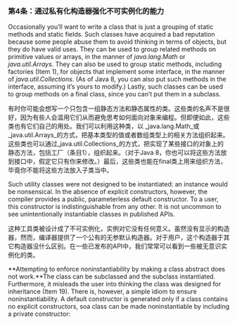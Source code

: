 ### 第4条：通过私有化构造器强化不可实例化的能力

Occasionally you’ll want to write a class that is just a grouping of static methods and static fields. Such classes have acquired a bad reputation because some people abuse them to avoid thinking in terms of objects, but they do have valid uses. They can be used to group related methods on primitive values or arrays, in the manner of _java.lang.Math_ or _java.util.Arrays_. They can also be used to group static methods, including factories \(Item 1\), for objects that implement some interface, in the manner of _java.util.Collections_. \(As of Java 8, you can also put such methods in the interface, assuming it’s yours to modify.\) Lastly, such classes can be used to group methods on a final class, since you can’t put them in a subclass.

有时你可能会想写一个只包含一组静态方法和静态属性的类。这些类的名声不是很好，因为有些人会滥用它们从而避免思考如何面向对象来编程。但即便如此，这些类也有它们自己的用处。我们可以利用这种类，以 _java.lang.Math_或_java.util.Arrays_的方式，把基本类型的值或者数组类型上的相关方法组织起来。这些类也可以通过_java.util.Collections_的方式，把实现了某些接口的对象上的静态方法，包括工厂（条目1），组织起来。（对于Java 8，你也可以将这些方法放到接口中，假定它只有你来修改。）最后，这些类也能在final类上用来组织方法，毕竟你不能将这些方法放入子类当中。

Such utility classes were not designed to be instantiated: an instance would be nonsensical. In the absence of explicit constructors, however, the compiler provides a public, parameterless default constructor. To a user, this constructor is indistinguishable from any other. It is not uncommon to see unintentionally instantiable classes in published APIs.

这种工具类被设计成了不可实例化，实例对它没有任何意义。虽然没有显示的构造器，然而，编译器提供了一个公有的无参默认构造器。对于用户，这个构造器于其它构造器没什么区别。在一些已发布的API中，我们常常可以看到一些被无意识实例化的类。

**Attempting to enforce noninstantiability by making a class abstract does not work.**The class can be subclassed and the subclass instantiated. Furthermore, it misleads the user into thinking the class was designed for inheritance \(Item 19\). There is, however, a simple idiom to ensure noninstantiability. A default constructor is generated only if a class contains no explicit constructors, soa class can be made noninstantiable by including a private constructor:





